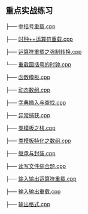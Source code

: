 ## 重点实战练习

├── [中括号重载.cpp](2.bracket_overload.cpp)

├── [时钟++运算符重载.cpp](时钟++运算符重载.cpp)

├── [运算符重载之强制转换.cpp](运算符重载之强制转换.cpp)

└── [重载圆括号的时钟.cpp](重载圆括号的时钟.cpp)

├── [函数模板.cpp](3.function_template.cpp)

├── [动态数组.cpp](4.dynamic_array.cpp)

├── [字典插入与查找.cpp](5.Dictionary_insertion_and_lookup.cpp)

├── [异常捕获.cpp](12.Exception_catch.cpp)

├── [类模板之栈.cpp](类模板之栈.cpp)

├── [类模板特化之数组.cpp](类模板特化之数组.cpp)

├── [继承与封装.cpp](继承与封装.cpp)

├── [读写文件综合题.cpp](读写文件综合题.cpp)

├── [输入输出运算符重载.cpp](输入输出运算符重载.cpp)

├── [输入输出重载.cpp](输入输出重载.cpp)

├── [输出格式.cpp](输出格式.cpp)

